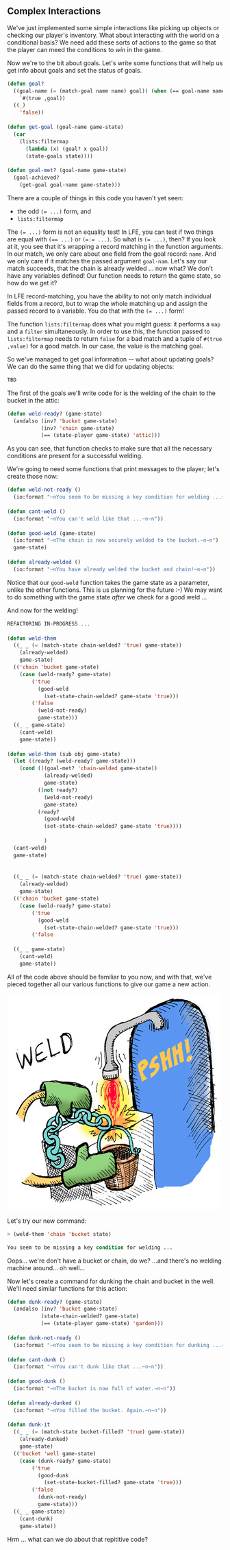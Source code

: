 ## Complex Interactions

We've just implemented some simple interactions like picking up objects or checking our player's inventory. What about interacting with the world on a conditional basis? We need add these sorts of actions to the game so that the player can meed the conditions to *win* in the game.

Now we're to the bit about goals. Let's write some functions that will help us get info about goals and set the status of goals.

```lisp
(defun goal?
  ((goal-name (= (match-goal name name) goal)) (when (== goal-name name))
    `#(true ,goal))
  ((_)
    'false))

(defun get-goal (goal-name game-state)
  (car
    (lists:filtermap
      (lambda (x) (goal? x goal))
      (state-goals state))))

(defun goal-met? (goal-name game-state)
  (goal-achieved?
    (get-goal goal-name game-state)))
```

There are a couple of things in this code you haven't yet seen:

* the odd ``(= ...)`` form, and
* ``lists:filtermap``

The ``(= ...)`` form is not an equality test! In LFE, you can test if two things are equal with ``(== ...)`` or ``(=:= ...)``. So what is ``(= ...)``, then? If you look at it, you see that it's wrapping a record matching in the function arguments. In our match, we only care about one field from the goal record: ``name``. And we only care if it matches the passed argument ``goal-nam``. Let's say our match succeeds, that the chain is already welded ... now what? We don't have any variables defined! Our function needs to return the game state, so how do we get it?

In LFE record-matching, you have the ability to not only match individual fields from a record, but to wrap the whole matching up and assign the passed record to a variable. You do that with the ``(= ...)`` form!

The function ``lists:filtermap`` does what you might guess: it performs a ``map`` and a ``filter`` simultaneously. In order to use this, the function passed to ``lists:filtermap`` needs to return ``false`` for a bad match and a tuple of ``#(true ,value)`` for a good match. In our case, the value is the matching goal.

So we've managed to get goal information -- what about updating goals? We can do the same thing that we did for updating objects:

```lisp
TBD
```

The first of the goals we'll write code for is the welding of the chain to the bucket in the attic:

```lisp
(defun weld-ready? (game-state)
  (andalso (inv? 'bucket game-state)
           (inv? 'chain game-state)
           (== (state-player game-state) 'attic)))
```

As you can see, that function checks to make sure that all the necessary conditions are present for a successful welding.

We're going to need some functions that print messages to the player; let's create those now:

```lisp
(defun weld-not-ready ()
  (io:format "~nYou seem to be missing a key condition for welding ...~n~n"))

(defun cant-weld ()
  (io:format "~nYou can't weld like that ...~n~n"))

(defun good-weld (game-state)
  (io:format "~nThe chain is now securely welded to the bucket.~n~n")
  game-state)

(defun already-welded ()
  (io:format "~nYou have already welded the bucket and chain!~n~n"))
```

Notice that our ``good-weld`` function takes the game state as a parameter, unlike the other functions. This is us planning for the future :-) We may want to do something with the game state *after* we check for a good weld ...

And now for the welding!

```lisp
REFACTORING IN-PROGRESS ...

(defun weld-them
  ((_ _ (= (match-state chain-welded? 'true) game-state))
    (already-welded)
    game-state)
  (('chain 'bucket game-state)
    (case (weld-ready? game-state)
        ('true
          (good-weld
            (set-state-chain-welded? game-state 'true)))
        ('false
          (weld-not-ready)
          game-state)))
  ((_ _ game-state)
    (cant-weld)
    game-state))

(defun weld-them (sub obj game-state)
  (let ((ready? (weld-ready? game-state)))
    (cond (((goal-met? 'chain-welded game-state))
            (already-welded)
            game-state)
          ((not ready?)
            (weld-not-ready)
            game-state)
          (ready?
            (good-weld
            (set-state-chain-welded? game-state 'true))))

            )
  (cant-weld)
  game-state)


  ((_ _ (= (match-state chain-welded? 'true) game-state))
    (already-welded)
    game-state)
  (('chain 'bucket game-state)
    (case (weld-ready? game-state)
        ('true
          (good-weld
            (set-state-chain-welded? game-state 'true)))
        ('false

  ((_ _ game-state)
    (cant-weld)
    game-state))

```

All of the code above should be familiar to you now, and with that, we've pieced together all our various functions to give our game a new action.

![](../images/weld.jpg)

Let's try our new command:


```lisp
> (weld-them 'chain 'bucket state)
```
```lisp
You seem to be missing a key condition for welding ...
```

Oops... we're don't have a bucket or chain, do we? ...and there's no welding machine around... oh well...

Now let's create a command for dunking the chain and bucket in the well. We'll need similar functions for this action:

```lisp
(defun dunk-ready? (game-state)
  (andalso (inv? 'bucket game-state)
           (state-chain-welded? game-state)
           (== (state-player game-state) 'garden)))

(defun dunk-not-ready ()
  (io:format "~nYou seem to be missing a key condition for dunking ...~n~n"))

(defun cant-dunk ()
  (io:format "~nYou can't dunk like that ...~n~n"))

(defun good-dunk ()
  (io:format "~nThe bucket is now full of water.~n~n"))

(defun already-dunked ()
  (io:format "~nYou filled the bucket. Again.~n~n"))

(defun dunk-it
  ((_ _ (= (match-state bucket-filled? 'true) game-state))
    (already-dunked)
    game-state)
  (('bucket 'well game-state)
    (case (dunk-ready? game-state)
        ('true
          (good-dunk
            (set-state-bucket-filled? game-state 'true)))
        ('false
          (dunk-not-ready)
          game-state)))
  ((_ _ game-state)
    (cant-dunk)
    game-state))
```

Hrm ... what can we do about that repititive code?

